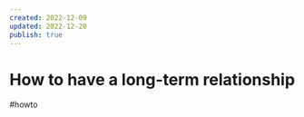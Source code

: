 ```yaml
---
created: 2022-12-09
updated: 2022-12-20
publish: true
---
```


# How to have a long-term relationship
#howto